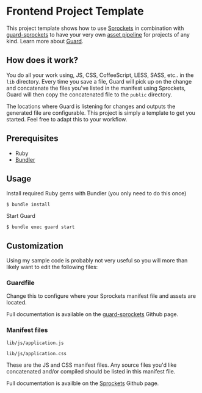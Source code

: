 Frontend Project Template
=========================

This project template shows how to use [Sprockets](https://github.com/sstephenson/sprockets) 
in combination with [guard-sprockets](https://github.com/pferdefleisch/guard-sprockets) 
to have your very own [asset pipeline](http://guides.rubyonrails.org/asset_pipeline.html) 
for projects of any kind. Learn more about [Guard](https://github.com/guard/guard).

How does it work?
-----------------

You do all your work using, JS, CSS, CoffeeScript, LESS, SASS, etc.. in the `lib` directory. 
Every time you save a file, Guard will pick up on the change and concatenate the files you've 
listed in the manifest using Sprockets, Guard will then copy the concatenated file to the `public` directory.

The locations where Guard is listening for changes and outputs the generated file are configurable. This 
project is simply a template to get you started. Feel free to adapt this to your workflow.

Prerequisites
-------------

* Ruby
* [Bundler](http://gembundler.com/)


Usage
-----

Install required Ruby gems with Bundler (you only need to do this once)

    $ bundle install

Start Guard

    $ bundle exec guard start


Customization
-------------

Using my sample code is probably not very useful so you will more than likely want to 
edit the following files:

### Guardfile

Change this to configure where your Sprockets manifest file and assets are located.

Full documentation is available on the 
[guard-sprockets](https://github.com/pferdefleisch/guard-sprockets) Github page.

### Manifest files

`lib/js/application.js`

`lib/js/application.css`

These are the JS and CSS manifest files. Any source files you'd like concatenated 
and/or compiled should be listed in this manifest file.

Full documentation is availble on the [Sprockets](https://github.com/sstephenson/sprockets) 
Github page.